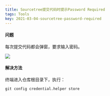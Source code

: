 ```yaml
---
title: Sourcetree提交代码时提示Password Required
tags: Tools
key: 2021-03-04-sourcetree-password-required
---
```

#### 问题
每次提交代码都会弹窗，要求输入密码。

<img src="https://image.oldboard.tech/blog/WX20210304-113116.png">

#### 解决方法
终端进入仓库根目录下，执行：

```
git config credential.helper store
```
